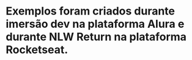 # Exemplos foram criados durante imersão dev na plataforma Alura e durante NLW Return na plataforma Rocketseat.
